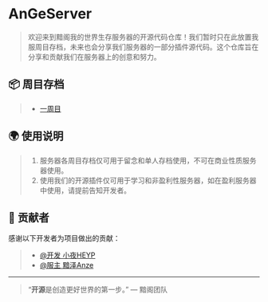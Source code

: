 # AnGeServer

> 欢迎来到黯阁我的世界生存服务器的开源代码仓库！我们暂时只在此放置我服周目存档，未来也会分享我们服务器的一部分插件源代码。这个仓库旨在分享和贡献我们在服务器上的创意和努力。

## 📦 周目存档

> - [一周目](https://github.com/XiaoYeYa/AnGeServer/releases/tag/%E4%B8%80%E5%91%A8%E7%9B%AE)


## 🌍 使用说明

> 1. 服务器各周目存档仅可用于留念和单人存档使用，不可在商业性质服务器使用。
> 2. 使用我们的开源插件仅可用于学习和非盈利性服务器，如在盈利服务器中使用，请提前告知开发者。
   

## 📄 贡献者

感谢以下开发者为项目做出的贡献：

> - [@开发 小夜HEYP](https://github.com/XiaoYeYa)
> - [@服主 黯泽Anze](https://github.com/Anzyeeeee)


---

> “**开源**是创造更好世界的第一步。” — 黯阁团队
